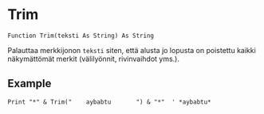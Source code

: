 <!--text-->
Trim
====

```eppabasic
Function Trim(teksti As String) As String
```

Palauttaa merkkijonon `teksti` siten, että alusta jo lopusta on poistettu kaikki näkymättömät merkit (välilyönnit, rivinvaihdot yms.).

Example
---------
```eppabasic
Print "*" & Trim("    aybabtu       ") & "*"  ' *aybabtu*
```
